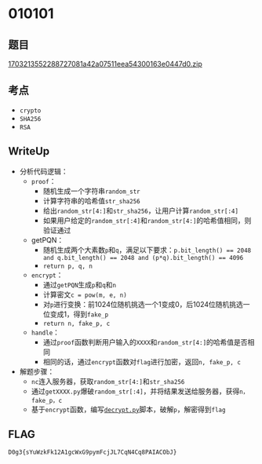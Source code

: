 # 010101

## 题目


[1703213552288727081a42a07511eea54300163e0447d0.zip](./files/1703213552288727081a42a07511eea54300163e0447d0.zip)

## 考点

- `crypto`
- `SHA256`
- `RSA`

## WriteUp

- 分析代码逻辑：
  - `proof`：
    - 随机生成一个字符串`random_str`
    - 计算字符串的哈希值`str_sha256`
    - 给出`random_str[4:]`和`str_sha256`，让用户计算`random_str[:4]`
    - 如果用户给定的`random_str[:4]`和`random_str[4:]`的哈希值相同，则验证通过
  - getPQN：
    - 随机生成两个大素数`p`和`q`，满足以下要求：`p.bit_length() == 2048 and q.bit_length() == 2048 and (p*q).bit_length() == 4096`
    - `return p, q, n`
  - `encrypt`：
    - 通过`getPQN`生成`p`和`q`和`n`
    - 计算密文`c = pow(m, e, n)`
    - 对`p`进行变换：前1024位随机挑选一个1变成0，后1024位随机挑选一位变成1，得到`fake_p`
    - `return n, fake_p, c`
  - `handle`：   
    - 通过`proof`函数判断用户输入的`XXXX`和`random_str[4:]`的哈希值是否相同         
    - 相同的话，通过`encrypt`函数对`flag`进行加密，返回`n, fake_p, c`  
- 解题步骤：
  - `nc`连入服务器，获取`random_str[4:]`和`str_sha256`
  - 通过`getXXXX.py`爆破`random_str[:4]`，并将结果发送给服务器，获得`n，fake_p，c`
  - 基于`encrypt`函数，编写[`decrypt.py`](./files/decrypt.py)脚本，破解`p`，解密得到`flag`

## FLAG

```plain
D0g3{sYuWzkFk12A1gcWxG9pymFcjJL7CqN4Cq8PAIACObJ}
```
